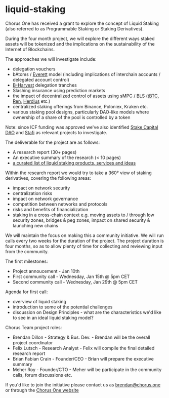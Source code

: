 # liquid-staking

Chorus One has received a grant to explore the concept of Liquid Staking (also referred to as Programmable Staking or Staking Derivatives). 

During the four month project, we will explore the different ways staked assets will be tokenized and the implications on the sustainability of the Internet of Blockchains.

The approaches we will investigate include:
- delegation vouchers
- bAtoms / [Everett](https://www.everett.zone/) model (including implications of interchain accounts / delegated account control)
- [B-Harvest](https://bharvest.io/) delegation tranches
- Slashing insurance using prediction markets
- the impact of decentralized control of assets using sMPC / BLS ([tBTC](https://tbtc.network/), [Ren](https://renproject.io/), [Herdius](https://herdius.com/) etc.)
- centralized staking offerings from Binance, Poloniex, Kraken etc.
- various staking pool designs, particularly DAO-like models where ownership of a share of the pool is controlled by a token

Note: since ICF funding was approved we've also identified [Stake Capital DAO](https://medium.com/stakecapital/introducing-stake-dao-by-stake-capital-claiming-future-yield-revenue-7059e0781328) and [Stafi](http://stafi.io/) as relevant projects to investigate.

The deliverable for the project are as follows:
- A research report (30+ pages) 
- An executive summary of the research (< 10 pages)  
- [a curated list of liquid staking products, services and ideas](/awesome-liquid-staking.md) 

Within the research report we would try to take a 360° view of staking derivatives, covering the following areas: 
- impact on network security
- centralization risks
- impact on network governance
- competition between networks and protocols
- risks and benefits of financialization
- staking in a cross-chain context e.g. moving assets to / through low security zones, bridges & peg zones, impact on shared security & launching new chains

We will maintain the focus on making this a community initiative. We will run calls every two weeks for the duration of the project. The project duration is four months, so as to allow plenty of time for collecting and reviewing input from the community. 

The first milestones:
- Project annoucement - Jan 10th
- First community call - Wednesday, Jan 15th @ 5pm CET
- Second community call - Wednesday, Jan 29th @ 5pm CET

Agenda for first call:
- overview of liquid staking
- introduction to some of the potential challenges
- discussion on Design Principles - what are the characteristics we'd like to see in an ideal liquid staking model?

Chorus Team project roles:
- Brendan Dillon - Strategy & Bus. Dev. - Brendan will be the overall project coordinator
- Felix Lutsch - Research Analyst - Felix will compile the final detailed research report
- Brian Fabian Crain - Founder/CEO - Brian will prepare the executive summary
- Meher Roy - Founder/CTO - Meher will be participate in the community calls, forum discussions etc.

If you'd like to join the initiative please contact us as brendan@chorus.one or through the [Chorus One website](https://chorus.one)


